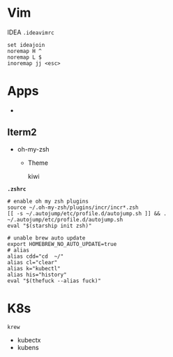 # Vim
IDEA
`.ideavimrc`
```shell
set ideajoin
noremap H ^
noremap L $
inoremap jj <esc>
```

# Apps


- 

## Iterm2

- oh-my-zsh

  - Theme 

     kiwi

**`.zshrc`**

```shell
# enable oh my zsh plugins
source ~/.oh-my-zsh/plugins/incr/incr*.zsh
[[ -s ~/.autojump/etc/profile.d/autojump.sh ]] && . ~/.autojump/etc/profile.d/autojump.sh
eval "$(starship init zsh)"

# unable brew auto update
export HOMEBREW_NO_AUTO_UPDATE=true
# alias
alias cdd="cd  ~/"
alias cl="clear"
alias k="kubectl"
alias his="history"
eval "$(thefuck --alias fuck)"
```

# K8s
```shell
krew
```
- kubectx
- kubens
